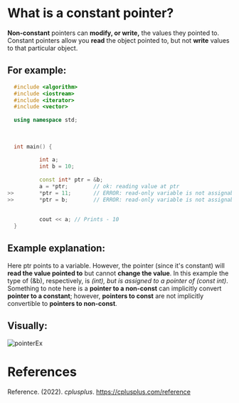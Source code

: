 # What is a constant pointer? 

**Non-constant** pointers can **modify, or write,** the values they pointed to. Constant 
pointers allow you **read** the object pointed to, but not **write** values to that particular object. 

## For example: 
```cpp 
  #include <algorithm>
  #include <iostream>
  #include <iterator>
  #include <vector>
  
  using namespace std;
  
  
  
  int main() {
  
          int a;
          int b = 10;
  
          const int* ptr = &b;
          a = *ptr;        // ok: reading value at ptr 
>>        *ptr = 11;       // ERROR: read-only variable is not assignable   
>>        *ptr = b;        // ERROR: read-only variable is not assignable
                             
                                                                              
          cout << a; // Prints - 10                                           
  }   
``` 

## Example explanation: 
Here ptr points to a variable. However, the pointer (since it's constant) will **read the value pointed to** but cannot **change the value**. In this 
example the type of (&b), respectively, is **(int*)**, but is assigned to a pointer of **(const int*)**. Something to note here is a **pointer to a non-const** can implicitly convert **pointer to a constant**; however, **pointers to const** are not implicitly convertible to **pointers to non-const**. 

## Visually: 

![pointerEx](https://user-images.githubusercontent.com/109105989/203875139-55d35463-8ab7-418a-8f3b-25403621f380.png)


# References 
Reference. (2022). *cplusplus*. <https://cplusplus.com/reference> 

